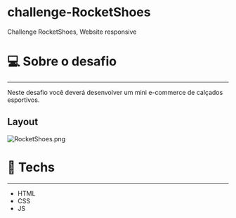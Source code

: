 # challenge-RocketShoes
Challenge RocketShoes, Website responsive

# 💻 Sobre o desafio

---

Neste desafio você deverá desenvolver um mini e-commerce de calçados esportivos.

## Layout

![RocketShoes.png](https://s3-us-west-2.amazonaws.com/secure.notion-static.com/145fca7f-769e-4eed-88ea-ae37811c14ad/RocketShoes.png)

# 🚀 **Techs**

---

- HTML
- CSS
- JS
